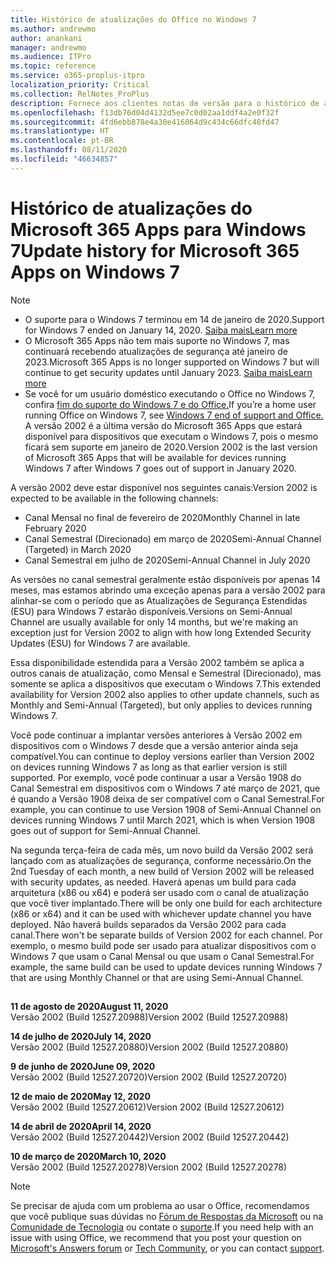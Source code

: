 ```yaml
---
title: Histórico de atualizações do Office no Windows 7
ms.author: andrewmo
author: anankani
manager: andrewmo
ms.audience: ITPro
ms.topic: reference
ms.service: o365-proplus-itpro
localization_priority: Critical
ms.collection: RelNotes_ProPlus
description: Fornece aos clientes notas de versão para o histórico de atualizações do Microsoft 365 Apps para Windows 7
ms.openlocfilehash: f13db76d04d4132d5ee7c0d02aa1ddf4a2e0f32f
ms.sourcegitcommit: 4fd6ebb878e4a30e416064d9c434c66dfc48fd47
ms.translationtype: HT
ms.contentlocale: pt-BR
ms.lasthandoff: 08/11/2020
ms.locfileid: "46634857"
---
```

# <a name="update-history-for-microsoft-365-apps-on-windows-7"></a><span data-ttu-id="44586-103">Histórico de atualizações do Microsoft 365 Apps para Windows 7</span><span class="sxs-lookup"><span data-stu-id="44586-103">Update history for Microsoft 365 Apps on Windows 7</span></span> 

 > [!NOTE]
>
>- <span data-ttu-id="44586-104">O suporte para o Windows 7 terminou em 14 de janeiro de 2020.</span><span class="sxs-lookup"><span data-stu-id="44586-104">Support for Windows 7 ended on January 14, 2020.</span></span> [<span data-ttu-id="44586-105">Saiba mais</span><span class="sxs-lookup"><span data-stu-id="44586-105">Learn more</span></span>](https://www.microsoft.com/microsoft-365/windows/end-of-windows-7-support?rtc=1)
>- <span data-ttu-id="44586-106">O Microsoft 365 Apps não tem mais suporte no Windows 7, mas continuará recebendo atualizações de segurança até janeiro de 2023.</span><span class="sxs-lookup"><span data-stu-id="44586-106">Microsoft 365 Apps is no longer supported on Windows 7 but will continue to get security updates until January 2023.</span></span> [<span data-ttu-id="44586-107">Saiba mais</span><span class="sxs-lookup"><span data-stu-id="44586-107">Learn more</span></span>](https://docs.microsoft.com/DeployOffice/windows-7-support)
>- <span data-ttu-id="44586-108">Se você for um usuário doméstico executando o Office no Windows 7, confira [fim do suporte do Windows 7 e do Office.](https://support.office.com/en-us/article/windows-7-end-of-support-and-office-78f20fab-b57b-44d7-8368-06a8493f3cb9?ui=en-US&rs=en-US&ad=US)</span><span class="sxs-lookup"><span data-stu-id="44586-108">If you’re a home user running Office on Windows 7, see [Windows 7 end of support and Office.](https://support.office.com/en-us/article/windows-7-end-of-support-and-office-78f20fab-b57b-44d7-8368-06a8493f3cb9?ui=en-US&rs=en-US&ad=US)</span></span>
<span data-ttu-id="44586-109">A versão 2002 é a última versão do Microsoft 365 Apps que estará disponível para dispositivos que executam o Windows 7, pois o mesmo ficará sem suporte em janeiro de 2020.</span><span class="sxs-lookup"><span data-stu-id="44586-109">Version 2002 is the last version of Microsoft 365 Apps that will be available for devices running Windows 7 after Windows 7 goes out of support in January 2020.</span></span>  

<span data-ttu-id="44586-110">A versão 2002 deve estar disponível nos seguintes canais:</span><span class="sxs-lookup"><span data-stu-id="44586-110">Version 2002 is expected to be available in the following channels:</span></span>
- <span data-ttu-id="44586-111">Canal Mensal no final de fevereiro de 2020</span><span class="sxs-lookup"><span data-stu-id="44586-111">Monthly Channel in late February 2020</span></span>
- <span data-ttu-id="44586-112">Canal Semestral (Direcionado) em março de 2020</span><span class="sxs-lookup"><span data-stu-id="44586-112">Semi-Annual Channel (Targeted) in March 2020</span></span>
- <span data-ttu-id="44586-113">Canal Semestral em julho de 2020</span><span class="sxs-lookup"><span data-stu-id="44586-113">Semi-Annual Channel in July 2020</span></span>

<span data-ttu-id="44586-114">As versões no canal semestral geralmente estão disponíveis por apenas 14 meses, mas estamos abrindo uma exceção apenas para a versão 2002 para alinhar-se com o período que as Atualizações de Segurança Estendidas (ESU) para Windows 7 estarão disponíveis.</span><span class="sxs-lookup"><span data-stu-id="44586-114">Versions on Semi-Annual Channel are usually available for only 14 months, but we're making an exception just for Version 2002 to align with how long Extended Security Updates (ESU) for Windows 7 are available.</span></span>

<span data-ttu-id="44586-115">Essa disponibilidade estendida para a Versão 2002 também se aplica a outros canais de atualização, como Mensal e Semestral (Direcionado), mas somente se aplica a dispositivos que executam o Windows 7.</span><span class="sxs-lookup"><span data-stu-id="44586-115">This extended availability for Version 2002 also applies to other update channels, such as Monthly and Semi-Annual (Targeted), but only applies to devices running Windows 7.</span></span>

<span data-ttu-id="44586-116">Você pode continuar a implantar versões anteriores à Versão 2002 em dispositivos com o Windows 7 desde que a versão anterior ainda seja compatível.</span><span class="sxs-lookup"><span data-stu-id="44586-116">You can continue to deploy versions earlier than Version 2002 on devices running Windows 7 as long as that earlier version is still supported.</span></span> <span data-ttu-id="44586-117">Por exemplo, você pode continuar a usar a Versão 1908 do Canal Semestral em dispositivos com o Windows 7 até março de 2021, que é quando a Versão 1908 deixa de ser compatível com o Canal Semestral.</span><span class="sxs-lookup"><span data-stu-id="44586-117">For example, you can continue to use Version 1908 of Semi-Annual Channel on devices running Windows 7 until March 2021, which is when Version 1908 goes out of support for Semi-Annual Channel.</span></span>

<span data-ttu-id="44586-118">Na segunda terça-feira de cada mês, um novo build da Versão 2002 será lançado com as atualizações de segurança, conforme necessário.</span><span class="sxs-lookup"><span data-stu-id="44586-118">On the 2nd Tuesday of each month, a new build of Version 2002 will be released with security updates, as needed.</span></span> <span data-ttu-id="44586-119">Haverá apenas um build para cada arquitetura (x86 ou x64) e poderá ser usado com o canal de atualização que você tiver implantado.</span><span class="sxs-lookup"><span data-stu-id="44586-119">There will be only one build for each architecture (x86 or x64) and it can be used with whichever update channel you have deployed.</span></span> <span data-ttu-id="44586-120">Não haverá builds separados da Versão 2002 para cada canal.</span><span class="sxs-lookup"><span data-stu-id="44586-120">There won't be separate builds of Version 2002 for each channel.</span></span> <span data-ttu-id="44586-121">Por exemplo, o mesmo build pode ser usado para atualizar dispositivos com o Windows 7 que usam o Canal Mensal ou que usam o Canal Semestral.</span><span class="sxs-lookup"><span data-stu-id="44586-121">For example, the same build can be used to update devices running Windows 7 that are using Monthly Channel or that are using Semi-Annual Channel.</span></span>

##

[//]: # (NÃO REMOVA)

<span data-ttu-id="44586-123">**11 de agosto de 2020**</span><span class="sxs-lookup"><span data-stu-id="44586-123">**August 11, 2020**</span></span><br/>
<span data-ttu-id="44586-124">Versão 2002 (Build 12527.20988)</span><span class="sxs-lookup"><span data-stu-id="44586-124">Version 2002 (Build 12527.20988)</span></span><br/>

<span data-ttu-id="44586-125">**14 de julho de 2020**</span><span class="sxs-lookup"><span data-stu-id="44586-125">**July 14, 2020**</span></span><br/>
<span data-ttu-id="44586-126">Versão 2002 (Build 12527.20880)</span><span class="sxs-lookup"><span data-stu-id="44586-126">Version 2002 (Build 12527.20880)</span></span><br/>

<span data-ttu-id="44586-127">**9 de junho de 2020**</span><span class="sxs-lookup"><span data-stu-id="44586-127">**June 09, 2020**</span></span><br/>
<span data-ttu-id="44586-128">Versão 2002 (Build 12527.20720)</span><span class="sxs-lookup"><span data-stu-id="44586-128">Version 2002 (Build 12527.20720)</span></span><br/>

<span data-ttu-id="44586-129">**12 de maio de 2020**</span><span class="sxs-lookup"><span data-stu-id="44586-129">**May 12, 2020**</span></span><br/>
<span data-ttu-id="44586-130">Versão 2002 (Build 12527.20612)</span><span class="sxs-lookup"><span data-stu-id="44586-130">Version 2002 (Build 12527.20612)</span></span><br/>

<span data-ttu-id="44586-131">**14 de abril de 2020**</span><span class="sxs-lookup"><span data-stu-id="44586-131">**April 14, 2020**</span></span><br/>
<span data-ttu-id="44586-132">Versão 2002 (Build 12527.20442)</span><span class="sxs-lookup"><span data-stu-id="44586-132">Version 2002 (Build 12527.20442)</span></span><br/>

<span data-ttu-id="44586-133">**10 de março de 2020**</span><span class="sxs-lookup"><span data-stu-id="44586-133">**March 10, 2020**</span></span><br/>
<span data-ttu-id="44586-134">Versão 2002 (Build 12527.20278)</span><span class="sxs-lookup"><span data-stu-id="44586-134">Version 2002 (Build 12527.20278)</span></span><br/>




> [!NOTE]
> <span data-ttu-id="44586-135">Se precisar de ajuda com um problema ao usar o Office, recomendamos que você publique suas dúvidas no [Fórum de Respostas da Microsoft](https://answers.microsoft.com/) ou na [Comunidade de Tecnologia](https://techcommunity.microsoft.com/) ou contate o [suporte](https://support.microsoft.com/contactus).</span><span class="sxs-lookup"><span data-stu-id="44586-135">If you need help with an issue with using Office, we recommend that you post your question on [Microsoft's Answers forum](https://answers.microsoft.com/) or [Tech Community](https://techcommunity.microsoft.com/), or you can contact [support](https://support.microsoft.com/contactus).</span></span>
